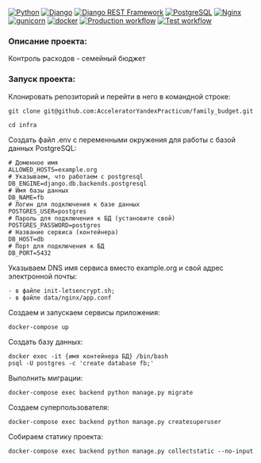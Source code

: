 [![Python](https://img.shields.io/badge/-Python-464646?style=flat-square&logo=Python)](https://www.python.org/)
[![Django](https://img.shields.io/badge/-Django-464646?style=flat-square&logo=Django)](https://www.djangoproject.com/)
[![Django REST Framework](https://img.shields.io/badge/-Django%20REST%20Framework-464646?style=flat-square&logo=Django%20REST%20Framework)](https://www.django-rest-framework.org/)
[![PostgreSQL](https://img.shields.io/badge/-PostgreSQL-464646?style=flat-square&logo=PostgreSQL)](https://www.postgresql.org/)
[![Nginx](https://img.shields.io/badge/-NGINX-464646?style=flat-square&logo=NGINX)](https://nginx.org/ru/)
[![gunicorn](https://img.shields.io/badge/-gunicorn-464646?style=flat-square&logo=gunicorn)](https://gunicorn.org/)
[![docker](https://img.shields.io/badge/-Docker-464646?style=flat-square&logo=docker)](https://www.docker.com/)
[![Production workflow](https://github.com/AcceleratorYandexPracticum/family_budget/actions/workflows/main.yml/badge.svg)](https://github.com/AcceleratorYandexPracticum/family_budget/actions/workflows/main.yml)
[![Test workflow](https://github.com/AcceleratorYandexPracticum/family_budget/actions/workflows/develop.yml/badge.svg)](https://github.com/AcceleratorYandexPracticum/family_budget/actions/workflows/develop.yml)
### Описание проекта:
Контроль расходов - семейный бюджет

### Запуск проекта:
Клонировать репозиторий и перейти в него в командной строке:

```
git clone git@github.com:AcceleratorYandexPracticum/family_budget.git
```

```
cd infra
```

Создать файл .env с переменными окружения для работы с базой данных PostgreSQL:

```
# Доменное имя
ALLOWED_HOSTS=example.org
# Указываем, что работаем с postgresql
DB_ENGINE=django.db.backends.postgresql
# Имя базы данных
DB_NAME=fb 
# Логин для подключения к базе данных
POSTGRES_USER=postgres 
# Пароль для подключения к БД (установите свой)
POSTGRES_PASSWORD=postgres 
# Название сервиса (контейнера)
DB_HOST=db 
# Порт для подключения к БД
DB_PORT=5432 
```
Указываем DNS имя сервиса вместо example.org и свой адрес электронной почты:

```
- в файле init-letsencrypt.sh;
- в файле data/nginx/app.conf
```

Создаем и запускаем сервисы приложения:

```
docker-compose up
```

Создать базу данных:
```
docker exec -it {имя контейнера БД} /bin/bash
psql -U postgres -c 'create database fb;'
```

Выполнить миграции:

```
docker-compose exec backend python manage.py migrate
```

Создаем суперпользователя:

```
docker-compose exec backend python manage.py createsuperuser
```

Собираем статику проекта:

```
docker-compose exec backend python manage.py collectstatic --no-input
```
